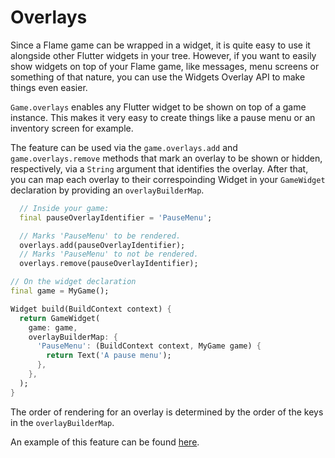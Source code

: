 # Overlays

Since a Flame game can be wrapped in a widget, it is quite easy to use it alongside other Flutter
widgets in your tree. However, if you want to easily show widgets on top of your Flame game, like
messages, menu screens or something of that nature, you can use the Widgets Overlay API to make
things even easier.

`Game.overlays` enables any Flutter widget to be shown on top of a game instance. This makes it very
easy to create things like a pause menu or an inventory screen for example.

The feature can be used via the `game.overlays.add` and `game.overlays.remove` methods that mark an
overlay to be shown or hidden, respectively, via a `String` argument that identifies the overlay.
After that, you can map each overlay to their correspoinding Widget in your `GameWidget` declaration
by providing an `overlayBuilderMap`.

```dart
  // Inside your game:
  final pauseOverlayIdentifier = 'PauseMenu';

  // Marks 'PauseMenu' to be rendered.
  overlays.add(pauseOverlayIdentifier);
  // Marks 'PauseMenu' to not be rendered.
  overlays.remove(pauseOverlayIdentifier);
```

```dart
// On the widget declaration
final game = MyGame();

Widget build(BuildContext context) {
  return GameWidget(
    game: game,
    overlayBuilderMap: {
      'PauseMenu': (BuildContext context, MyGame game) {
        return Text('A pause menu');
      },
    },
  );
}
```

The order of rendering for an overlay is determined by the order of the keys in the
`overlayBuilderMap`.

An example of this feature can be found
[here](https://github.com/flame-engine/flame/blob/main/examples/lib/stories/system/overlays_example.dart).
